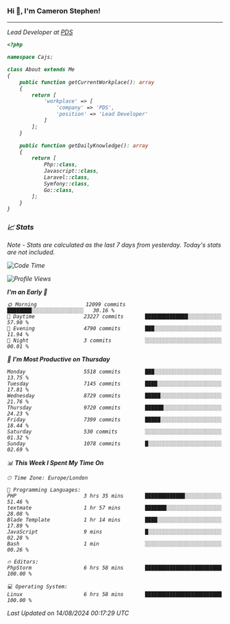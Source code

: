 ### Hi 👋, I'm Cameron Stephen!
<hr>
<p><em>Lead Developer at <a href="https://prindatasolutions.co.uk">PDS</a></p>


```php
<?php

namespace Cajs;

class About extends Me
{
    public function getCurrentWorkplace(): array
    {
        return [
            'workplace' => [
                'company' => 'PDS',
                'position' => 'Lead Developer'
            ]
        ];
    }

    public function getDailyKnowledge(): array
    {
        return [
            Php::class,
            Javascript::class,
            Laravel::class,
            Symfony::class,
            Go::class,
        ];
    }
}
```

### 📈 Stats
<p><em>Note - Stats are calculated as the last 7 days from yesterday. Today's stats are not included.</em></p>


<!--START_SECTION:waka-->
![Code Time](http://img.shields.io/badge/Code%20Time-3%2C896%20hrs%2046%20mins-blue)

![Profile Views](http://img.shields.io/badge/Profile%20Views-0-blue)

**I'm an Early 🐤** 

```text
🌞 Morning                12099 commits       ████████░░░░░░░░░░░░░░░░░   30.16 % 
🌆 Daytime                23227 commits       ██████████████░░░░░░░░░░░   57.90 % 
🌃 Evening                4790 commits        ███░░░░░░░░░░░░░░░░░░░░░░   11.94 % 
🌙 Night                  3 commits           ░░░░░░░░░░░░░░░░░░░░░░░░░   00.01 % 
```
📅 **I'm Most Productive on Thursday** 

```text
Monday                   5518 commits        ███░░░░░░░░░░░░░░░░░░░░░░   13.75 % 
Tuesday                  7145 commits        ████░░░░░░░░░░░░░░░░░░░░░   17.81 % 
Wednesday                8729 commits        █████░░░░░░░░░░░░░░░░░░░░   21.76 % 
Thursday                 9720 commits        ██████░░░░░░░░░░░░░░░░░░░   24.23 % 
Friday                   7399 commits        █████░░░░░░░░░░░░░░░░░░░░   18.44 % 
Saturday                 530 commits         ░░░░░░░░░░░░░░░░░░░░░░░░░   01.32 % 
Sunday                   1078 commits        █░░░░░░░░░░░░░░░░░░░░░░░░   02.69 % 
```


📊 **This Week I Spent My Time On** 

```text
🕑︎ Time Zone: Europe/London

💬 Programming Languages: 
PHP                      3 hrs 35 mins       █████████████░░░░░░░░░░░░   51.46 % 
textmate                 1 hr 57 mins        ███████░░░░░░░░░░░░░░░░░░   28.08 % 
Blade Template           1 hr 14 mins        ████░░░░░░░░░░░░░░░░░░░░░   17.89 % 
JavaScript               9 mins              █░░░░░░░░░░░░░░░░░░░░░░░░   02.28 % 
Bash                     1 min               ░░░░░░░░░░░░░░░░░░░░░░░░░   00.26 % 

🔥 Editors: 
PhpStorm                 6 hrs 58 mins       █████████████████████████   100.00 % 

💻 Operating System: 
Linux                    6 hrs 58 mins       █████████████████████████   100.00 % 
```


 Last Updated on 14/08/2024 00:17:29 UTC
<!--END_SECTION:waka-->
